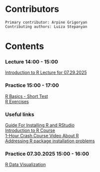   # Contributors
    Primary contributor: Arpine Grigoryan
    Contributing authors: Luiza Stepanyan
  # Contents  

  ### Lecture 14:00 - 15:00
  [Introduction to R Lecture for 07.29.2025](https://docs.google.com/presentation/d/123DruZEKS_vYKDugWMUHxxNWizO96gn6/edit?usp=share_link&ouid=108169334741774870734&rtpof=true&sd=true) 

  ### Practice 15:00 - 17:00
  [R Basics - Short Test](https://www.w3schools.com/r/exercise.asp?filename=exercise_data_types1) \
  [R Exercises](https://www.geeksforgeeks.org/r-language/r-programming-exercises-practice-questions-and-solutions/)
  
  ### Useful links 
  [Guide For Installing R and RStudio](https://rstudio-education.github.io/hopr/starting.html) \
  [Introduction to R Course](https://www.w3schools.com/r/r_intro.asp) \
  [1-Hour Crash Course Video About R](https://www.youtube.com/watch?v=eR-XRSKsuR4) \
  [Addressing R package installation problems](https://predictiveecology.org/training/_book/TroubleshootingPackageInstallation.html)

  ### Practice 07.30.2025 15:00 - 16:00
[R Data Visualization](https://r-graph-gallery.com) 

